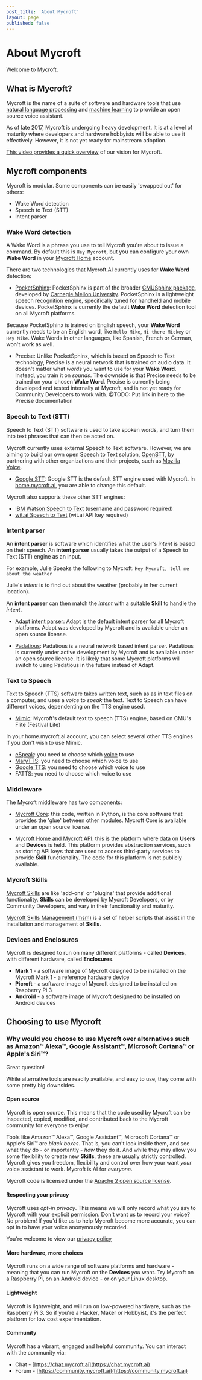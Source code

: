 ```yaml
---
post_title: 'About Mycroft'
layout: page
published: false
---
```


# About Mycroft

Welcome to Mycroft.

## What is Mycroft?

Mycroft is the name of a suite of software and hardware tools that use [natural language processing](https://en.wikipedia.org/wiki/Natural_language_processing) and [machine learning](https://en.wikipedia.org/wiki/Machine_learning) to provide an open source voice assistant.

As of late 2017, Mycroft is undergoing heavy development. It is at a level of maturity where developers and hardware hobbyists will be able to use it effectively. However, it is not yet ready for mainstream adoption.

[This video provides a quick overview](https://youtu.be/m4L0QfzUeEI) of our vision for Mycroft.

## Mycroft components

Mycroft is modular. Some components can be easily 'swapped out' for others:

* Wake Word detection
* Speech to Text (STT)
* Intent parser

### Wake Word detection

A Wake Word is a phrase you use to tell Mycroft you're about to issue a command. By default this is `Hey Mycroft`, but you can configure your own **Wake Word** in your [Mycroft Home](https://home.mycroft.ai) account.

There are two technologies that Mycroft.AI currently uses for **Wake Word** detection:

* [PocketSphinx](https://github.com/cmusphinx/pocketsphinx_): PocketSphinx is part of the broader [CMUSphinx package](https://cmusphinx.github.io/), developed by [Carnegie Mellon University](https://www.cmu.edu). PocketSphinx is a lightweight speech recognition engine, specifically tuned for handheld and mobile devices. PocketSphinx is currently the default **Wake Word** detection tool on all Mycroft platforms.

Because PocketSphinx is trained on English speech, your **Wake Word** currently needs to be an English word, like `Hello Mike`, `Hi there Mickey` or `Hey Mike`. Wake Words in other languages, like Spanish, French or German, won't work as well. 

* Precise: Unlike PocketSphinx, which is based on Speech to Text technology, Precise is a neural network that is trained on audio data. It doesn't matter what *words* you want to use for your **Wake Word**. Instead, you train it on *sounds*. The downside is that Precise needs to be trained on your chosen **Wake Word**. Precise is currently being developed and tested internally at Mycroft, and is not yet ready for Community Developers to work with.
@TODO: Put link in here to the Precise documentation

### Speech to Text (STT)

Speech to Text (STT) software is used to take spoken words, and turn them into text phrases that can then be acted on.

Mycroft currently uses external Speech to Text software. However, we are aiming to build our own open Speech to Text solution, [OpenSTT](https://openstt.org/), by partnering with other organizations and their projects, such as [Mozilla Voice](https://voice.mozilla.org/).

* [Google STT](https://cloud.google.com/speech/): Google STT is the default STT engine used with Mycroft. In [home.mycroft.ai](https://home.mycroft.ai), you are able to change this default.

Mycroft also supports these other STT engines:

* [IBM Watson Speech to Text](https://www.ibm.com/watson/services/speech-to-text/) (username and password required)
* [wit.ai Speech to Text](https://wit.ai/blog/2014/02/12/speech-api) (wit.ai API key required)

### Intent parser

An **intent parser** is software which identifies what the user's _intent_ is based on their speech. An **intent parser** usually takes the output of a Speech to Text (STT) engine as an input.

For example, Julie Speaks the following to Mycroft:
`Hey Mycroft, tell me about the weather`

Julie's *intent* is to find out about the weather (probably in her current location).

An **intent parser** can then match the *intent* with a suitable **Skill** to handle the *intent*.

* [Adapt intent parser](https://github.com/MycroftAI/adapt): Adapt is the default intent parser for all Mycroft platforms. Adapt was developed by Mycroft and is available under an open source license.

* [Padatious](https://github.com/MycroftAI/padatious): Padatious is a neural network based intent parser. Padatious is currently under active development by Mycroft and is available under an open source license. It is likely that some Mycroft platforms will switch to using Padatious in the future instead of Adapt.

### Text to Speech

Text to Speech (TTS) software takes written text, such as as in text files on a computer, and uses a *voice* to *speak* the text. Text to Speech can have different voices, dependenting on the TTS engine used.

* [Mimic](https://github.com/MycroftAI/mimic): Mycroft's default text to speech (TTS) engine, based on CMU's Flite (Festival Lite)

In your home.mycroft.ai account, you can select several other TTS engines if you don't wish to use Mimic.

* [eSpeak](http://espeak.sourceforge.net/): you need to choose which [voice](http://espeak.sourceforge.net/voices.html) to use
* [MaryTTS](http://mary.dfki.de/): you need to choose which voice to use
* [Google TTS](https://play.google.com/store/apps/details?id=c): you need to choose which voice to use
* FATTS: you need to choose which voice to use

### Middleware

The Mycroft middleware has two components:

* [Mycroft Core](https://github.com/MycroftAI/mycroft-core): this code, written in Python, is the core software that provides the 'glue' between other modules. Mycroft Core is available under an open source license.

* [Mycroft Home and Mycroft API](https://home.mycroft.ai): this is the platform where data on **Users** and **Devices** is held. This platform provides abstraction services, such as storing API keys that are used to access third-party services to provide **Skill** functionality. The code for this platform is not publicly available.

### Mycroft Skills

[Mycroft Skills](https://github.com/MycroftAI/mycroft-skills) are like 'add-ons' or 'plugins' that provide additional functionality. **Skills** can be developed by Mycroft Developers, or by Community Developers, and vary in their functionality and maturity.

[Mycroft Skills Management (msm)](https://github.com/MycroftAI/msm) is a set of helper scripts that assist in the installation and management of **Skills**.

### Devices and Enclosures

Mycroft is designed to run on many different platforms - called **Devices**, with different hardware, called **Enclosures**.

* **Mark 1** - a software image of Mycroft designed to be installed on the Mycroft Mark 1 - a reference hardware device
* **Picroft** - a software image of Mycroft designed to be installed on Raspberry Pi 3
* **Android** - a software image of Mycroft designed to be installed on Android devices

## Choosing to use Mycroft

### Why would you choose to use Mycroft over alternatives such as Amazon™ Alexa™, Google Assistant™, Microsoft Cortana™ or Apple's Siri™?

Great question!

While alternative tools are readily available, and easy to use, they come with some pretty big downsides.

#### Open source

Mycroft is open source. This means that the code used by Mycroft can be inspected, copied, modified, and contributed back to the Mycroft community for everyone to enjoy.

Tools like Amazon™ Alexa™, Google Assistant™, Microsoft Cortana™ or Apple's Siri™ are _black boxes_. That is, you can't look inside them, and see what they do - or importantly - _how_ they do it. And while they may allow you some flexibility to create new **Skills**, these are usually strictly controlled. Mycroft gives you freedom, flexibility and control over how your want _your_ voice assistant to work. Mycroft is AI for _everyone_.

Mycroft code is licensed under the [Apache 2 open source license](https://en.wikipedia.org/wiki/Apache_License).

#### Respecting your privacy

Mycroft uses _opt-in privacy_. This means we will only record what you say to Mycroft with your explicit permission. Don't want us to record your voice? No problem! If you'd like us to help Mycroft become more accurate, you can opt in to have your voice anonymously recorded.

You're welcome to view our [privacy policy](https://home.mycroft.ai/#/privacy-policy)

#### More hardware, more choices

Mycroft runs on a wide range of software platforms and hardware - meaning that you can run Mycroft on the **Devices** _you_ want. Try Mycroft on a Raspberry Pi, on an Android device - or on your Linux desktop.

#### Lightweight

Mycroft is lightweight, and will run on low-powered hardware, such as the Raspberry Pi 3. So if you're a Hacker, Maker or Hobbyist, it's the perfect platform for low cost experimentation.

#### Community

Mycroft has a vibrant, engaged and helpful community. You can interact with the community via:

* Chat - [https://chat.mycroft.ai](https://chat.mycroft.ai)
* Forum - [https://community.mycroft.ai](https://community.mycroft.ai)
